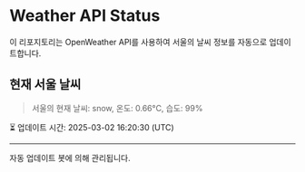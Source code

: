 
# Weather API Status

이 리포지토리는 OpenWeather API를 사용하여 서울의 날씨 정보를 자동으로 업데이트합니다.

## 현재 서울 날씨
> 서울의 현재 날씨: snow, 온도: 0.66°C, 습도: 99%

⏳ 업데이트 시간: 2025-03-02 16:20:30 (UTC)

---
자동 업데이트 봇에 의해 관리됩니다.

